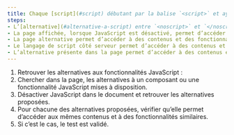 ```yaml
---
title: Chaque [script](#script) débutant par la balise `<script>` et ayant une [alternative](#alternative-a-script) vérifie-t-il une de ces conditions ?
steps:
- L’[alternative](#alternative-a-script) entre `<noscript>` et `</noscript>` permet d’accéder à des contenus et des fonctionnalités similaires ;
- La page affichée, lorsque JavaScript est désactivé, permet d’accéder à des contenus et des fonctionnalités similaires ;
- La page alternative permet d’accéder à des contenus et des fonctionnalités similaires ;
- Le langage de script côté serveur permet d’accéder à des contenus et des fonctionnalités similaires ;
- L’alternative présente dans la page permet d’accéder à des contenus et des fonctionnalités similaires.
---
```


1. Retrouver les alternatives aux fonctionnalités JavaScript :
2. Chercher dans la page, les alternatives à un composant ou une fonctionnalité JavaScript mises à disposition.
3. Désactiver JavaScript dans le document et retrouver les alternatives proposées.
4. Pour chacune des alternatives proposées, vérifier qu’elle permet d’accéder aux mêmes contenus et à des fonctionnalités similaires.
5. Si c’est le cas, le test est validé.
